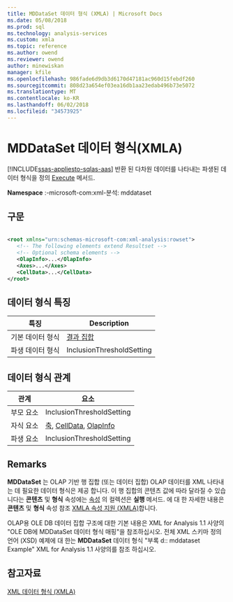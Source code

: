 ```yaml
---
title: MDDataSet 데이터 형식 (XMLA) | Microsoft Docs
ms.date: 05/08/2018
ms.prod: sql
ms.technology: analysis-services
ms.custom: xmla
ms.topic: reference
ms.author: owend
ms.reviewer: owend
author: minewiskan
manager: kfile
ms.openlocfilehash: 986fade6d9db3d6170d47181ac960d15febdf260
ms.sourcegitcommit: 808d23a654ef03ea16db1aa23edab496b73e5072
ms.translationtype: MT
ms.contentlocale: ko-KR
ms.lasthandoff: 06/02/2018
ms.locfileid: "34573925"
---
```

# <a name="mddataset-data-type-xmla"></a>MDDataSet 데이터 형식(XMLA)
[!INCLUDE[ssas-appliesto-sqlas-aas](../../../includes/ssas-appliesto-sqlas-aas.md)]
  반환 된 다차원 데이터를 나타내는 파생된 데이터 형식을 정의 [Execute](../../../analysis-services/xmla/xml-elements-methods-execute.md) 메서드.  
  
 **Namespace** :-microsoft-com:xml-분석: mddataset  
  
## <a name="syntax"></a>구문  
  
```xml  
  
<root xmlns="urn:schemas-microsoft-com:xml-analysis:rowset">  
   <!-- The following elements extend Resultset -->  
   <!-- Optional schema elements -->  
   <OlapInfo>...</OlapInfo>  
   <Axes>...</Axes>  
   <CellData>...</CellData>  
</root>  
```  
  
## <a name="data-type-characteristics"></a>데이터 형식 특징  
  
|특징|Description|  
|--------------------|-----------------|  
|기본 데이터 형식|[결과 집합](../../../analysis-services/xmla/xml-data-types/resultset-data-type-xmla.md)|  
|파생 데이터 형식|InclusionThresholdSetting|  
  
## <a name="data-type-relationships"></a>데이터 형식 관계  
  
|관계|요소|  
|------------------|-------------|  
|부모 요소|InclusionThresholdSetting|  
|자식 요소|[축](../../../analysis-services/xmla/xml-elements-properties/axes-element-xmla.md), [CellData](../../../analysis-services/xmla/xml-elements-properties/celldata-element-xmla.md), [OlapInfo](../../../analysis-services/xmla/xml-elements-properties/olapinfo-element-xmla.md)|  
|파생 요소|InclusionThresholdSetting|  
  
## <a name="remarks"></a>Remarks  
 **MDDataSet** 는 OLAP 기반 행 집합 (또는 데이터 집합) OLAP 데이터를 XML 나타내는 데 필요한 데이터 형식은 제공 합니다. 이 행 집합의 콘텐츠 값에 따라 달라질 수 있습니다는 **콘텐츠** 및 **형식** 속성에는 [속성](../../../analysis-services/xmla/xml-elements-properties/properties-element-xmla.md) 의 컬렉션은  **실행** 메서드. 에 대 한 자세한 내용은 **콘텐츠** 및 **형식** 속성 참조 [XMLA 속성 지원 &#40;XMLA&#41;](../../../analysis-services/xmla/xml-elements-properties/propertylist-element-supported-xmla-properties.md)합니다.  
  
 OLAP용 OLE DB 데이터 집합 구조에 대한 기본 내용은 XML for Analysis 1.1 사양의 "OLE DB에 MDDataSet 데이터 형식 매핑"을 참조하십시오. 전체 XML 스키마 정의 언어 (XSD) 예제에 대 한는 **MDDataSet** 데이터 형식 "부록 d:: mddataset Example" XML for Analysis 1.1 사양의를 참조 하십시오.  
  
## <a name="see-also"></a>참고자료
 [XML 데이터 형식 &#40;XMLA&#41;](../../../analysis-services/xmla/xml-data-types/xml-data-types-xmla.md)  
  
  
